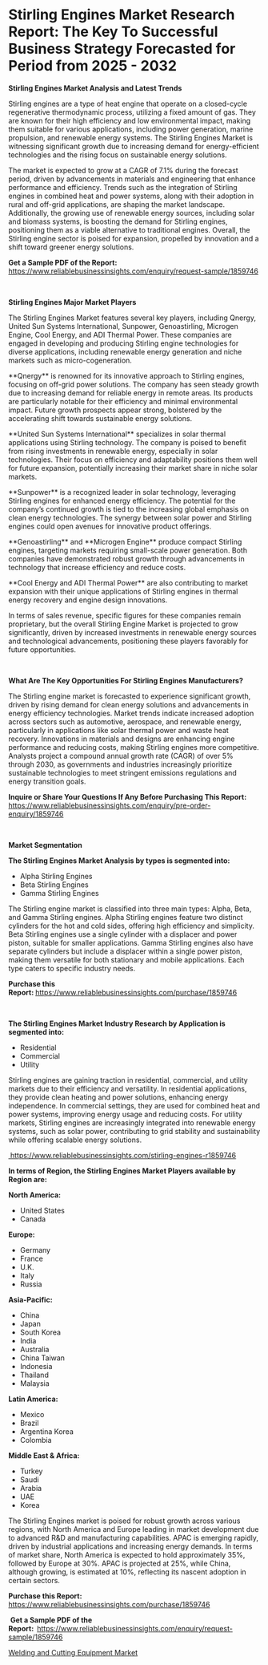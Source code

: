 <p><h1>Stirling Engines Market Research Report: The Key To Successful Business Strategy Forecasted for Period from 2025 - 2032</h1></p><p><strong>Stirling Engines Market Analysis and Latest Trends</strong></p>
<p><p>Stirling engines are a type of heat engine that operate on a closed-cycle regenerative thermodynamic process, utilizing a fixed amount of gas. They are known for their high efficiency and low environmental impact, making them suitable for various applications, including power generation, marine propulsion, and renewable energy systems. The Stirling Engines Market is witnessing significant growth due to increasing demand for energy-efficient technologies and the rising focus on sustainable energy solutions. </p><p>The market is expected to grow at a CAGR of 7.1% during the forecast period, driven by advancements in materials and engineering that enhance performance and efficiency. Trends such as the integration of Stirling engines in combined heat and power systems, along with their adoption in rural and off-grid applications, are shaping the market landscape. Additionally, the growing use of renewable energy sources, including solar and biomass systems, is boosting the demand for Stirling engines, positioning them as a viable alternative to traditional engines. Overall, the Stirling engine sector is poised for expansion, propelled by innovation and a shift toward greener energy solutions.</p></p>
<p><strong>Get a Sample PDF of the Report:&nbsp;</strong> <a href="https://www.reliablebusinessinsights.com/enquiry/request-sample/1859746?utm_campaign=2209&utm_medium=2&utm_source=Github&utm_content=ia&utm_term=16022025&utm_id=stirling-engines">https://www.reliablebusinessinsights.com/enquiry/request-sample/1859746</a></p>
<p>&nbsp;</p>
<p><strong>Stirling Engines Major Market Players</strong></p>
<p><p>The Stirling Engines Market features several key players, including Qnergy, United Sun Systems International, Sunpower, Genoastirling, Microgen Engine, Cool Energy, and ADI Thermal Power. These companies are engaged in developing and producing Stirling engine technologies for diverse applications, including renewable energy generation and niche markets such as micro-cogeneration.</p><p>**Qnergy** is renowned for its innovative approach to Stirling engines, focusing on off-grid power solutions. The company has seen steady growth due to increasing demand for reliable energy in remote areas. Its products are particularly notable for their efficiency and minimal environmental impact. Future growth prospects appear strong, bolstered by the accelerating shift towards sustainable energy solutions.</p><p>**United Sun Systems International** specializes in solar thermal applications using Stirling technology. The company is poised to benefit from rising investments in renewable energy, especially in solar technologies. Their focus on efficiency and adaptability positions them well for future expansion, potentially increasing their market share in niche solar markets.</p><p>**Sunpower** is a recognized leader in solar technology, leveraging Stirling engines for enhanced energy efficiency. The potential for the company’s continued growth is tied to the increasing global emphasis on clean energy technologies. The synergy between solar power and Stirling engines could open avenues for innovative product offerings.</p><p>**Genoastirling** and **Microgen Engine** produce compact Stirling engines, targeting markets requiring small-scale power generation. Both companies have demonstrated robust growth through advancements in technology that increase efficiency and reduce costs.</p><p>**Cool Energy and ADI Thermal Power** are also contributing to market expansion with their unique applications of Stirling engines in thermal energy recovery and engine design innovations. </p><p>In terms of sales revenue, specific figures for these companies remain proprietary, but the overall Stirling Engine Market is projected to grow significantly, driven by increased investments in renewable energy sources and technological advancements, positioning these players favorably for future opportunities.</p></p>
<p>&nbsp;</p>
<p><strong>What Are The Key Opportunities For Stirling Engines Manufacturers?</strong></p>
<p><p>The Stirling engine market is forecasted to experience significant growth, driven by rising demand for clean energy solutions and advancements in energy efficiency technologies. Market trends indicate increased adoption across sectors such as automotive, aerospace, and renewable energy, particularly in applications like solar thermal power and waste heat recovery. Innovations in materials and designs are enhancing engine performance and reducing costs, making Stirling engines more competitive. Analysts project a compound annual growth rate (CAGR) of over 5% through 2030, as governments and industries increasingly prioritize sustainable technologies to meet stringent emissions regulations and energy transition goals.</p></p>
<p><strong>Inquire or Share Your Questions If Any Before Purchasing This Report:</strong> <a href="https://www.reliablebusinessinsights.com/enquiry/pre-order-enquiry/1859746?utm_campaign=2209&utm_medium=2&utm_source=Github&utm_content=ia&utm_term=16022025&utm_id=stirling-engines">https://www.reliablebusinessinsights.com/enquiry/pre-order-enquiry/1859746</a></p>
<p>&nbsp;</p>
<p><strong>Market Segmentation</strong></p>
<p><strong>The Stirling Engines Market Analysis by types is segmented into:</strong></p>
<p><ul><li>Alpha Stirling Engines</li><li>Beta Stirling Engines</li><li>Gamma Stirling Engines</li></ul></p>
<p><p>The Stirling engine market is classified into three main types: Alpha, Beta, and Gamma Stirling engines. Alpha Stirling engines feature two distinct cylinders for the hot and cold sides, offering high efficiency and simplicity. Beta Stirling engines use a single cylinder with a displacer and power piston, suitable for smaller applications. Gamma Stirling engines also have separate cylinders but include a displacer within a single power piston, making them versatile for both stationary and mobile applications. Each type caters to specific industry needs.</p></p>
<p><strong>Purchase this Report:&nbsp;</strong><a href="https://www.reliablebusinessinsights.com/purchase/1859746?utm_campaign=2209&utm_medium=2&utm_source=Github&utm_content=ia&utm_term=16022025&utm_id=stirling-engines">https://www.reliablebusinessinsights.com/purchase/1859746</a></p>
<p>&nbsp;</p>
<p><strong>The Stirling Engines Market Industry Research by Application is segmented into:</strong></p>
<p><ul><li>Residential</li><li>Commercial</li><li>Utility</li></ul></p>
<p><p>Stirling engines are gaining traction in residential, commercial, and utility markets due to their efficiency and versatility. In residential applications, they provide clean heating and power solutions, enhancing energy independence. In commercial settings, they are used for combined heat and power systems, improving energy usage and reducing costs. For utility markets, Stirling engines are increasingly integrated into renewable energy systems, such as solar power, contributing to grid stability and sustainability while offering scalable energy solutions.</p></p>
<p><a href="https://www.reliablebusinessinsights.com/stirling-engines-r1859746?utm_campaign=2209&utm_medium=2&utm_source=Github&utm_content=ia&utm_term=16022025&utm_id=stirling-engines">&nbsp;https://www.reliablebusinessinsights.com/stirling-engines-r1859746</a></p>
<p><strong>In terms of Region, the Stirling Engines Market Players available by Region are:</strong></p>
<p>
    <p> <strong> North America: </strong>
        <ul>
            <li>United States</li>
            <li>Canada</li>
        </ul>
        </p> 
    <p> <strong> Europe: </strong>
        <ul>
            <li>Germany</li>
            <li>France</li>
            <li>U.K.</li>
            <li>Italy</li>
            <li>Russia</li>
        </ul>
        </p> 
    <p> <strong> Asia-Pacific: </strong>
        <ul>
            <li>China</li>
            <li>Japan</li>
            <li>South Korea</li>
            <li>India</li>
            <li>Australia</li>
            <li>China Taiwan</li>
            <li>Indonesia</li>
            <li>Thailand</li>
            <li>Malaysia</li>
        </ul>
        </p> 
    <p> <strong> Latin America: </strong>
        <ul>
            <li>Mexico</li>
            <li>Brazil</li>
            <li>Argentina Korea</li>
            <li>Colombia</li>
        </ul>
        </p> 
    <p> <strong> Middle East & Africa: </strong>
        <ul>
            <li>Turkey</li>
            <li>Saudi</li>
            <li>Arabia</li>
            <li>UAE</li>
            <li>Korea</li>
        </ul>
    </p>
    </p>
<p><p>The Stirling Engines market is poised for robust growth across various regions, with North America and Europe leading in market development due to advanced R&D and manufacturing capabilities. APAC is emerging rapidly, driven by industrial applications and increasing energy demands. In terms of market share, North America is expected to hold approximately 35%, followed by Europe at 30%. APAC is projected at 25%, while China, although growing, is estimated at 10%, reflecting its nascent adoption in certain sectors.</p></p>
<p><strong>Purchase this Report: </strong><a href="https://www.reliablebusinessinsights.com/purchase/1859746?utm_campaign=2209&utm_medium=2&utm_source=Github&utm_content=ia&utm_term=16022025&utm_id=stirling-engines">https://www.reliablebusinessinsights.com/purchase/1859746</a></p>
<p>&nbsp;<strong>Get a Sample PDF of the Report:&nbsp;&nbsp;</strong><a href="https://www.reliablebusinessinsights.com/enquiry/request-sample/1859746?utm_campaign=2209&utm_medium=2&utm_source=Github&utm_content=ia&utm_term=16022025&utm_id=stirling-engines">https://www.reliablebusinessinsights.com/enquiry/request-sample/1859746</a></p>
<p><strong></strong></p>
<p><p><a href="https://github.com/kbollin866/Market-Research-Report-List-1/blob/main/welding-and-cutting-equipment-market.md?utm_campaign=2209&utm_medium=2&utm_source=Github&utm_content=ia&utm_term=16022025&utm_id=stirling-engines">Welding and Cutting Equipment Market</a></p></p>